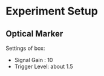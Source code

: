 # Experiment Setup

## Optical Marker

Settings of box:
* Signal Gain : 10
* Trigger Level: about 1.5
